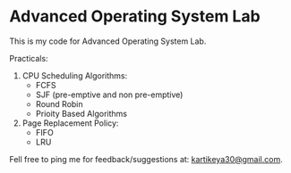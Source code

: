<h1> Advanced Operating System Lab </h1>
This is my code for Advanced Operating System Lab. 

Practicals:
<ol> 
    <li> 
        CPU Scheduling Algorithms:
        <ul>
            <li> FCFS </li>
            <li> SJF (pre-emptive and non pre-emptive) </li>
            <li> Round Robin </li>
            <li> Prioity Based Algorithms </li>
        </ul>
    </li>
    <li> 
        Page Replacement Policy:
        <ul>
            <li> FIFO </li>
            <li> LRU </li>
        </ul>
    </li>
</ol>
Fell free to ping me for feedback/suggestions at: <a href="mailto:kartikeya30@gmail.com">kartikeya30@gmail.com</a>.